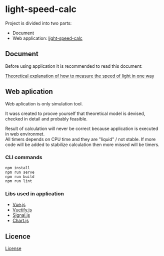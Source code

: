 # light-speed-calc

Project is divided into two parts:

- Document
- Web application: [light-speed-calc]()

## Document

Before using application it is recommended to read this document:  

[Theoretical explanation of how to measure the speed of light in one way](/doc/theoretical-explanation-of-how-tomeasure-the-speed-of-light-in-one-way.md)

## Web aplication

Web aplication is only simulation tool.  

It wass created to proove yourself that theoretical model is devised, checked in detail and probably feasible.

Result of calculation will never be correct because application is executed in web environmet.  
All timers depends on CPU time and they are "liquid" / not stable.
If more code will be added to stabilize calculation then more missed will be timers.

### CLI commands

```
npm install
npm run serve
npm run build
npm run lint
```
### Libs used in application

- [Vue.js](https://vuejs.org/)
- [Vuetify.js](https://vuetifyjs.com/)
- [Signal.js](https://github.com/JosephClay/signal-js)
- [Chart.js](https://www.chartjs.org/)

## Licence

[License](LICENSE.md) 
